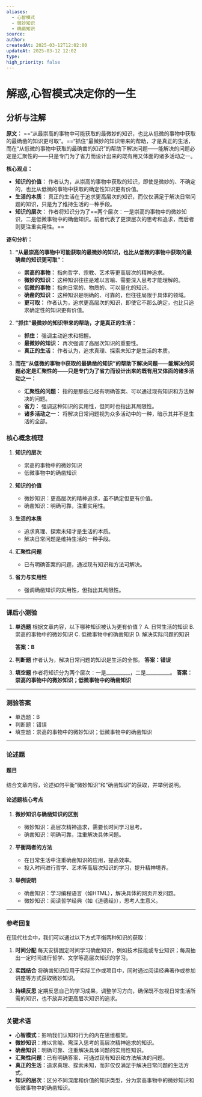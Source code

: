 ```yaml
---
aliases:
  - 心智模式
  - 微妙知识
  - 确凿知识
source:
author:
createdAt: 2025-03-12T12:02:00
updateAt: 2025-03-12 12:02
type:
high_priority: false
---
```


# 解惑,心智模式决定你的一生

## 分析与注解

**原文：** ==“从最崇高的事物中可能获取的最微妙的知识，也比从低微的事物中获取的最确凿的知识更可取”。==“抓住”最微妙的知识带来的帮助，才是真正的生活，而在“从低微的事物中获取的最确凿的知识”的帮助下解决问题——能解决的问题必定是汇聚性的——只是专门为了省力而设计出来的既有用又体面的诸多活动之一。

**核心观点：**

- **知识的价值：** 作者认为，从崇高的事物中获取的知识，即使是微妙的、不确定的，也比从低微的事物中获取的确定性知识更有价值。
- **生活的本质：** 真正的生活在于追求更高层次的知识，而仅仅满足于解决日常问题的知识，只是为了维持生活的一种手段。
- **知识的层次：** 作者将知识分为了==两个层次：一是崇高的事物中的微妙知识，二是低微事物中的确凿知识。前者代表了更深层次的思考和追求，而后者则更注重实用性。==

**逐句分析：**

1. **“从最崇高的事物中可能获取的最微妙的知识，也比从低微的事物中获取的最确凿的知识更可取”：**

   - **崇高的事物：** 指向哲学、宗教、艺术等更高层次的精神追求。
   - **微妙的知识：** 这种知识往往是难以言喻、需要深入思考才能理解的。
   - **低微的事物：** 指向日常的、物质的、可以量化的知识。
   - **确凿的知识：** 这种知识是明确的、可靠的，但往往局限于具体的领域。
   - **更可取：** 作者认为，追求更高层次的知识，即使它不那么确定，也比只追求确定性的知识更有价值。

2. **“抓住”最微妙的知识带来的帮助，才是真正的生活：**

   - **抓住：** 强调主动追求和把握。
   - **最微妙的知识：** 再次强调了高层次知识的重要性。
   - **真正的生活：** 作者认为，追求真理、探索未知才是生活的本质。
3. **而在“从低微的事物中获取的最确凿的知识”的帮助下解决问题——能解决的问题必定是汇聚性的——只是专门为了省力而设计出来的既有用又体面的诸多活动之一：**

   - **汇聚性的问题：** 指的是那些已经有明确答案、可以通过现有知识和方法解决的问题。
   - **省力：** 强调这种知识的实用性，但同时也指出其局限性。
   - **诸多活动之一：** 将解决日常问题视为众多活动中的一种，暗示其并不是生活的全部。

### 核心概念梳理

1. **知识的层次**
   - 崇高的事物中的微妙知识
   - 低微事物中的确凿知识

2. **知识的价值**
   - 微妙知识：更高层次的精神追求，虽不确定但更有价值。
   - 确凿知识：明确可靠，注重实用性。

3. **生活的本质**
   - 追求真理、探索未知才是生活的本质。
   - 解决日常问题是维持生活的一种手段。

4. **汇聚性问题**
   - 已有明确答案的问题，通过现有知识和方法可解决。

5. **省力与实用性**
   - 强调确凿知识的实用性，但指出其局限性。

---

### 课后小测验

1. **单选题**
   根据文章内容，以下哪种知识被认为更有价值？
   A. 日常生活的知识
   B. 崇高的事物中的微妙知识
   C. 低微事物中的确凿知识
   D. 解决实际问题的知识

   **答案：B**

2. **判断题**
   作者认为，解决日常问题的知识是生活的全部。
   **答案：错误**

3. **填空题**
   作者将知识分为两个层次：一是__________，二是__________。
   **答案：崇高的事物中的微妙知识；低微事物中的确凿知识**

---

### 测验答案

- 单选题：B
- 判断题：错误
- 填空题：崇高的事物中的微妙知识；低微事物中的确凿知识

---

### 论述题

#### 题目

结合文章内容，论述如何平衡“微妙知识”和“确凿知识”的获取，并举例说明。

#### 论述题核心考点

1. **微妙知识与确凿知识的区别**
   - 微妙知识：高层次精神追求，需要长时间学习思考。
   - 确凿知识：明确可靠，注重解决具体问题。

2. **平衡两者的方法**
   - 在日常生活中注重确凿知识的应用，提高效率。
   - 投入时间进行哲学、艺术等高层次知识的学习，提升精神境界。

3. **举例说明**
   - 确凿知识：学习编程语言（如HTML），解决具体的网页开发问题。
   - 微妙知识：阅读哲学经典（如《道德经》），思考人生意义。

---

### 参考回复

在现代社会中，我们可以通过以下方式平衡两种知识的获取：

1. **时间分配**
   每天安排固定时间学习确凿知识，例如技术技能或专业知识；每周抽出一定时间进行哲学、文学等高层次知识的学习。

2. **实践结合**
   将确凿知识应用于实际工作或项目中，同时通过阅读经典著作或参加讲座等方式获取微妙知识。

3. **持续反思**
   定期反思自己的学习成果，调整学习方向，确保既不忽视日常生活所需的知识，也不放弃对更高层次知识的追求。

---

### 关键术语

- **心智模式**：影响我们认知和行为的内在思维框架。
- **微妙知识**：难以言喻、需深入思考的高层次精神追求的知识。
- **确凿知识**：明确可靠、注重解决具体问题的实用性知识。
- **汇聚性问题**：已有明确答案、可通过现有知识和方法解决的问题。
- **真正的生活**：追求真理、探索未知，而非仅仅满足于解决日常问题的生活方式。
- **知识的层次**：区分不同深度和价值的知识类型，分为崇高事物中的微妙知识和低微事物中的确凿知识。
